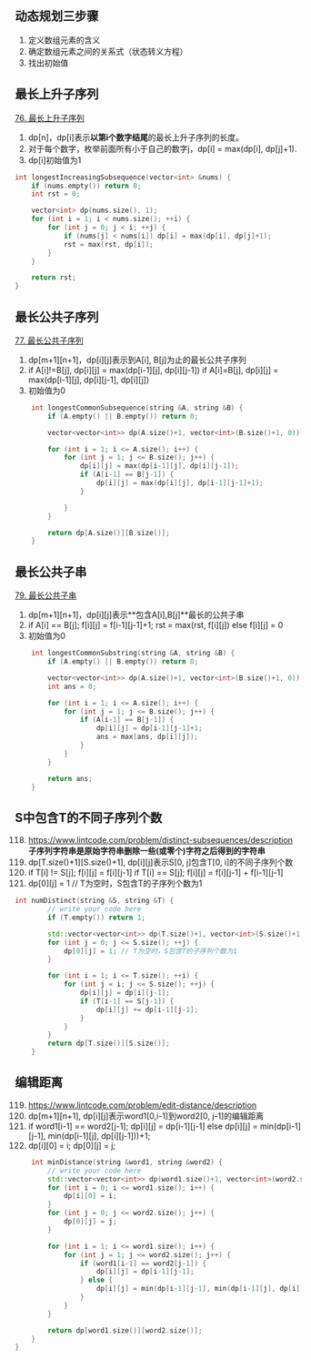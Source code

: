 ## 动态规划三步骤
1. 定义数组元素的含义
2. 确定数组元素之间的关系式（状态转义方程）
3. 找出初始值

## 最长上升子序列
[76. 最长上升子序列](https://www.lintcode.com/problem/longest-increasing-subsequence/description)
1. dp[n]，dp[i]表示**以第i个数字结尾**的最长上升子序列的长度。
2. 对于每个数字，枚举前面所有小于自己的数字j，dp[i] = max(dp[i], dp[j]+1).
3. dp[i]初始值为1
```c++
int longestIncreasingSubsequence(vector<int> &nums) {
    if (nums.empty()) return 0;
    int rst = 0;

    vector<int> dp(nums.size(), 1);
    for (int i = 1; i < nums.size(); ++i) {
        for (int j = 0; j < i; ++j) {
            if (nums[j] < nums[i]) dp[i] = max(dp[i], dp[j]+1);
            rst = max(rst, dp[i]);
        }
    }

    return rst;
}
```

## 最长公共子序列
[77. 最长公共子序列](https://www.lintcode.com/problem/longest-common-subsequence/description)
1. dp[m+1][n+1]，dp[i][j]表示到A[i], B[j]为止的最长公共子序列
2. if A[i]!=B[j], dp[i][j] = max(dp[i-1][j], dp[i][j-1])
   if A[i]=B[j], dp[i][j] = max(dp[i-1][j], dp[i][j-1], dp[i][j])
3. 初始值为0

```c++
    int longestCommonSubsequence(string &A, string &B) {
        if (A.empty() || B.empty()) return 0;

        vector<vector<int>> dp(A.size()+1, vector<int>(B.size()+1, 0));

        for (int i = 1; i <= A.size(); i++) {
            for (int j = 1; j <= B.size(); j++) {
                dp[i][j] = max(dp[i-1][j], dp[i][j-1]);
                if (A[i-1] == B[j-1]) {
                    dp[i][j] = max(dp[i][j], dp[i-1][j-1]+1);
                }

            }
        }

        return dp[A.size()][B.size()];
    }
```

## 最长公共子串
[79. 最长公共子串](https://www.lintcode.com/problem/longest-common-substring/description)
1. dp[m+1][n+1]，dp[i][j]表示**包含A[i],B[j]**最长的公共子串
2. if A[i] == B[j]; f[i][j] = f[i-1][j-1]+1; rst = max(rst, f[i][j])
   else f[i][j] = 0
3. 初始值为0

```c++
    int longestCommonSubstring(string &A, string &B) {
        if (A.empty() || B.empty()) return 0;

        vector<vector<int>> dp(A.size()+1, vector<int>(B.size()+1, 0));
        int ans = 0;

        for (int i = 1; i <= A.size(); i++) {
            for (int j = 1; j <= B.size(); j++) {
                if (A[i-1] == B[j-1]) {
                    dp[i][j] = dp[i-1][j-1]+1;
                    ans = max(ans, dp[i][j]);
                }
            }
        }

        return ans;
    }
```

## S中包含T的不同子序列个数
118. https://www.lintcode.com/problem/distinct-subsequences/description
**子序列字符串是原始字符串删除一些(或零个)字符之后得到的字符串**
1. dp[T.size()+1][S.size()+1], dp[i][j]表示S[0, j]包含T[0, i]的不同子序列个数
2. if T[i] != S[j]; f[i][j] = f[i][j-1]
   if T[i] == S[j]; f[i][j] = f[i][j-1] + f[i-1][j-1]
3. dp[0][j] = 1 // T为空时，S包含T的子序列个数为1

```c++
int numDistinct(string &S, string &T) {
        // write your code here
        if (T.empty()) return 1;

        std::vector<vector<int>> dp(T.size()+1, vector<int>(S.size()+1, 0));
        for (int j = 0; j <= S.size(); ++j) {
            dp[0][j] = 1; // T为空时，S包含T的子序列个数为1
        }

        for (int i = 1; i <= T.size(); ++i) {
            for (int j = i; j <= S.size(); ++j) {
                dp[i][j] = dp[i][j-1];
                if (T[i-1] == S[j-1]) {
                    dp[i][j] += dp[i-1][j-1];
                }
            }
        }
        return dp[T.size()][S.size()];
    }
```

## 编辑距离
119. https://www.lintcode.com/problem/edit-distance/description
1. dp[m+1][n+1], dp[i][j]表示word1[0,i-1]到word2[0, j-1]的编辑距离
2. if word1[i-1] == word2[j-1]; dp[i][j] = dp[i-1][j-1]
   else dp[i][j] = min(dp[i-1][j-1], min(dp[i-1][j], dp[i][j-1]))+1;
3. dp[i][0] = i; dp[0][j] = j;

```c++
    int minDistance(string &word1, string &word2) {
        // write your code here
        std::vector<vector<int>> dp(word1.size()+1, vector<int>(word2.size()+1, 0));
        for (int i = 0; i <= word1.size(); i++) {
            dp[i][0] = i;
        }
        for (int j = 0; j <= word2.size(); j++) {
            dp[0][j] = j;
        }

        for (int i = 1; i <= word1.size(); i++) {
            for (int j = 1; j <= word2.size(); j++) {
                if (word1[i-1] == word2[j-1]) {
                    dp[i][j] = dp[i-1][j-1];
                } else {
                    dp[i][j] = min(dp[i-1][j-1], min(dp[i-1][j], dp[i][j-1]))+1;
                }
            }
        }

        return dp[word1.size()][word2.size()];
    }
}
```

